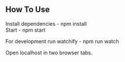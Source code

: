 ## How To Use
Install dependencies - npm install  
Start - npm start  

For development run watchify - npm run watch  

Open localhost in two browser tabs.
